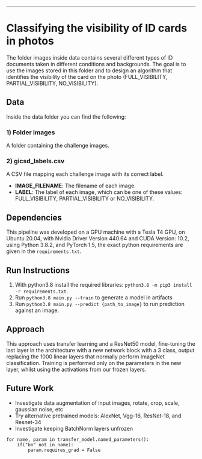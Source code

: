 ***
# Classifying the visibility of ID cards in photos
The folder images inside data contains several different types of ID documents 
taken in different conditions and backgrounds. The goal is to use the images 
stored in this folder and to design an algorithm that identifies the visibility 
of the card on the photo (FULL_VISIBILITY, PARTIAL_VISIBILITY, NO_VISIBILITY).

## Data
Inside the data folder you can find the following:

### 1) Folder images
A folder containing the challenge images.

### 2) gicsd_labels.csv
A CSV file mapping each challenge image with its correct label.
 - **IMAGE_FILENAME**: The filename of each image.
 - **LABEL**: The label of each image, which can be one of these values: 
 FULL_VISIBILITY, PARTIAL_VISIBILITY or NO_VISIBILITY. 

## Dependencies
This pipeline was developed on a GPU machine with a Tesla T4 GPU, on 
Ubuntu 20.04, with Nvidia Driver Version 440.64 and CUDA Version: 10.2, using
 Python 3.8.2, and PyTorch 1.5, the exact python requirements are given in 
 the `requirements.txt`. 

## Run Instructions
1. With python3.8 install the required libraries: 
`python3.8 -m pip3 install -r requirements.txt`.
2. Run `python3.8 main.py --train` to generate a model in artifacts
3. Run `python3.8 main.py --predict {path_to_image}` to run prediction against 
an image.

## Approach
This approach uses transfer learning and a ResNet50 model, fine-tuning the 
last layer in the architecture with a new network block with a 3 class,
 output replacing the 1000 linear layers that normally perform ImageNet 
 classification. Training is performed only on the parameters in the new layer, 
 whilst using the activations from our frozen layers. 

## Future Work
- Investigate data augmentation of input images, rotate, crop, scale, gaussian
 noise, etc
- Try alternative pretrained models: AlexNet, Vgg-16, ResNet-18, and Resnet-34
- Investigate keeping BatchNorm layers unfrozen
```
for name, param in transfer_model.named_parameters():
    if("bn" not in name):
        param.requires_grad = False
```
